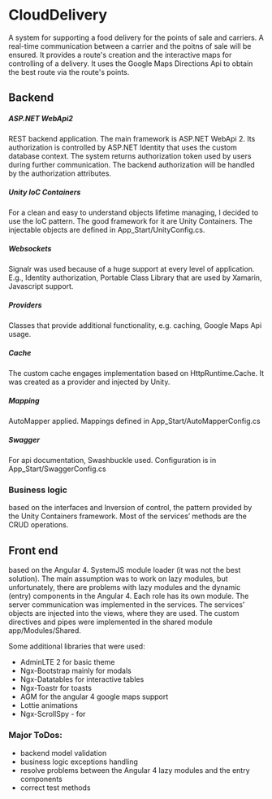 
# CloudDelivery
A system for supporting a food delivery for the points of sale and carriers. A real-time communication between a carrier and the poitns of sale will be ensured. It provides a route's creation and the interactive maps for controlling of a delivery. It uses the Google Maps Directions Api to obtain the best route via the route's points.

## Backend
##### ASP.NET WebApi2
REST backend application. The main framework is ASP.NET WebApi 2. Its authorization is controlled by ASP.NET Identity that uses the custom database context. The system returns authorization token used by users during further communication. The backend authorization will be handled by the authorization attributes.
 
##### Unity IoC Containers
For a clean and easy to understand objects lifetime managing, I decided to use the IoC pattern. The good framework for it are Unity Containers. The injectable objects are defined in App_Start/UnityConfig.cs.
 
##### Websockets
Signalr was used because of a huge support at every level of application. E.g., Identity authorization, Portable Class Library that are used by Xamarin, Javascript support.
 
##### Providers
Classes that provide additional functionality, e.g. caching, Google Maps Api usage.
 
##### Cache
The custom cache engages implementation based on HttpRuntime.Cache. It was created as 
a provider and injected by Unity.
 
##### Mapping
AutoMapper applied. Mappings defined in App_Start/AutoMapperConfig.cs
 
##### Swagger
For api documentation,  Swashbuckle used. Configuration is in App_Start/SwaggerConfig.cs

### Business logic
based on the interfaces and Inversion of control, the pattern provided by the Unity Containers framework. Most of the services’ methods are the CRUD operations.
 
## Front end
based on the Angular 4. SystemJS module loader (it was not the best solution). The main assumption was to work on lazy modules, but unfortunately, there are problems with lazy modules and the dynamic (entry) components in the Angular 4. Each role has its own module. The server communication was implemented in the services. The services’ objects are injected into the views, where they are used. The custom directives and pipes were implemented in the shared module app/Modules/Shared.
 
Some additional libraries that were used:
- AdminLTE 2 for basic theme
- Ngx-Bootstrap mainly for modals
- Ngx-Datatables for interactive tables
- Ngx-Toastr for toasts
- AGM for the angular 4 google maps support
- Lottie animations
- Ngx-ScrollSpy - for 
 
 
### Major ToDos:
- backend model validation
- business logic exceptions handling
- resolve problems between the Angular 4 lazy modules and the entry components
- correct test methods
